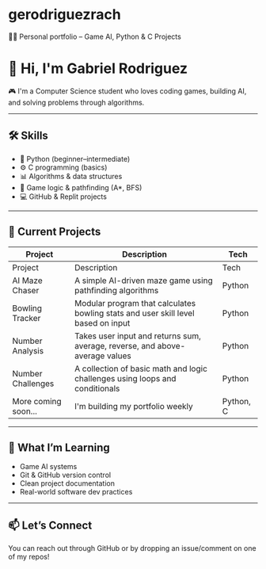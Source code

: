 # gerodriguezrach
👨‍💻 Personal portfolio – Game AI, Python &amp; C Projects
# 👋 Hi, I'm Gabriel Rodriguez

🎮 I'm a Computer Science student who loves coding games, building AI, and solving problems through algorithms.

---

## 🛠️ Skills
- 🐍 Python (beginner–intermediate)
- ⚙️ C programming (basics)
- 📊 Algorithms & data structures
- 👾 Game logic & pathfinding (A*, BFS)
- 💻 GitHub & Replit projects

---

## 🚀 Current Projects
| Project | Description | Tech |
|--------|-------------|------|
Project | Description | Tech
AI Maze Chaser | A simple AI-driven maze game using pathfinding algorithms | Python
Bowling Tracker | Modular program that calculates bowling stats and user skill level based on input | Python
Number Analysis | Takes user input and returns sum, average, reverse, and above-average values | Python
Number Challenges | A collection of basic math and logic challenges using loops and conditionals | Python
More coming soon... | I'm building my portfolio weekly | Python, C

---

## 🧠 What I’m Learning
- Game AI systems
- Git & GitHub version control
- Clean project documentation
- Real-world software dev practices

---

## 📫 Let’s Connect
You can reach out through GitHub or by dropping an issue/comment on one of my repos!
